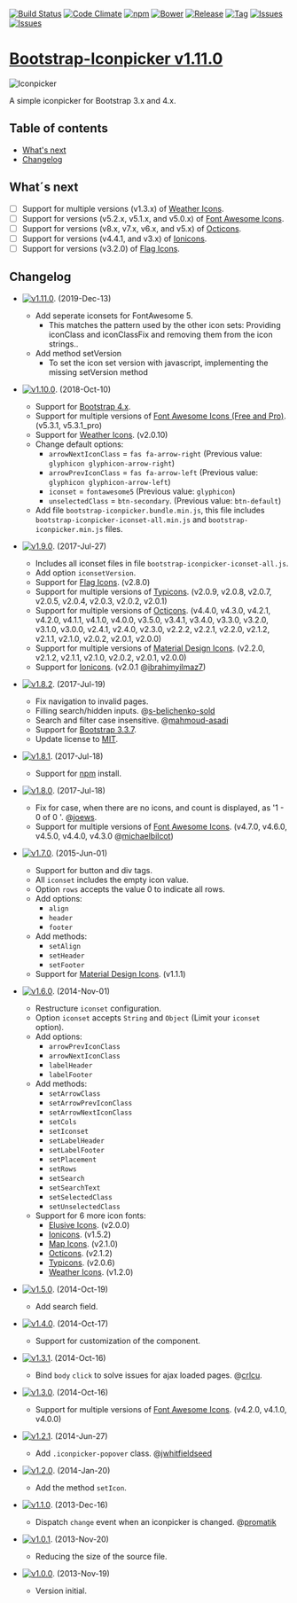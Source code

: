 [![Build Status](https://travis-ci.org/DJStarCOM/bootstrap-iconpicker-latest.svg?branch=master)](https://travis-ci.org/DJStarCOM/bootstrap-iconpicker-latest)
[![Code Climate](https://codeclimate.com/github/DJStarCOM/bootstrap-iconpicker-latest/badges/gpa.svg)](https://codeclimate.com/github/DJStarCOM/bootstrap-iconpicker-latest)
[![npm](http://img.shields.io/npm/v/bootstrap-iconpicker-latest.svg)](https://npmjs.org/package/bootstrap-iconpicker-latest)
[![Bower](http://img.shields.io/bower/v/bootstrap-iconpicker-latest.svg)](http://bower.io/search/?q=bootstrap-iconpicker-latest)
[![Release](http://img.shields.io/github/release/DJStarCOM/bootstrap-iconpicker-latest.svg)](https://github.com/DJStarCOM/bootstrap-iconpicker-latest/releases)
[![Tag](http://img.shields.io/github/tag/DJStarCOM/bootstrap-iconpicker-latest.svg)](https://github.com/DJStarCOM/bootstrap-iconpicker-latest/tags)
[![Issues](http://img.shields.io/github/issues/DJStarCOM/bootstrap-iconpicker-latest.svg)](https://github.com/DJStarCOM/bootstrap-iconpicker-latest/issues?q=is%3Aopen)
[![Issues](http://img.shields.io/badge/license-MIT-red.svg)](https://github.com/DJStarCOM/bootstrap-iconpicker-latest/blob/master/LICENSE)

# [Bootstrap-Iconpicker v1.11.0](https://djstarcom.github.io/bootstrap-iconpicker-latest/)
![Iconpicker](../bootstrap-iconpicker_4x.png)

A simple iconpicker for Bootstrap 3.x and 4.x.

## Table of contents
- [What's next](#whats-next)
- [Changelog](#changelog)

## What´s next
- [ ] Support for multiple versions (v1.3.x) of [Weather Icons](http://erikflowers.github.io/weather-icons/).
- [ ] Support for versions (v5.2.x, v5.1.x, and v5.0.x) of [Font Awesome Icons](http://fontawesome.io/).
- [ ] Support for versions (v8.x, v7.x, v6.x, and v5.x) of [Octicons](https://octicons.github.com/).
- [ ] Support for versions (v4.4.1, and v3.x) of [Ionicons](http://ionicons.com/).
- [ ] Support for versions (v3.2.0) of [Flag Icons](http://flag-icon-css.lip.is/).

## Changelog
- [![v1.11.0](http://img.shields.io/badge/zip-v1.11.0-blue.svg)](https://github.com/DJStarCOM/bootstrap-iconpicker-latest/archive/v1.11.0.zip). (2019-Dec-13)    
    - Add seperate iconsets for FontAwesome 5.
      - This matches the pattern used by the other icon sets: Providing iconClass and iconClassFix and removing them from the icon strings..
    - Add method setVersion
      - To set the icon set version with javascript, implementing the missing setVersion method

- [![v1.10.0](http://img.shields.io/badge/zip-v1.10.0-blue.svg)](https://github.com/DJStarCOM/bootstrap-iconpicker-latest/archive/v1.11.0.zip). (2018-Oct-10)    
    - Support for [Bootstrap 4.x](http://getbootstrap.com/).
    - Support for multiple versions of [Font Awesome Icons (Free and Pro)](http://fontawesome.io/). (v5.3.1, v5.3.1_pro)
    - Support for [Weather Icons](http://erikflowers.github.io/weather-icons/). (v2.0.10)    
    - Change default options:            
        - `arrowNextIconClass` = `fas fa-arrow-right` (Previous value: `glyphicon glyphicon-arrow-right`)
        - `arrowPrevIconClass` = `fas fa-arrow-left` (Previous value: `glyphicon glyphicon-arrow-left`)
        - `iconset` = `fontawesome5` (Previous value: `glyphicon`)
        - `unselectedClass` = `btn-secondary`. (Previous value: `btn-default`)
    - Add file `bootstrap-iconpicker.bundle.min.js`, this file includes `bootstrap-iconpicker-iconset-all.min.js` and `bootstrap-iconpicker.min.js` files.

- [![v1.9.0](http://img.shields.io/badge/zip-v1.9.0-blue.svg)](https://github.com/DJStarCOM/bootstrap-iconpicker-latest/archive/v1.9.0.zip). (2017-Jul-27)
    - Includes all iconset files in file `bootstrap-iconpicker-iconset-all.js`.
    - Add option `iconsetVersion`.
    - Support for [Flag Icons](http://flag-icon-css.lip.is/). (v2.8.0)
    - Support for multiple versions of [Typicons](http://typicons.com). (v2.0.9, v2.0.8, v2.0.7, v2.0.5, v2.0.4, v2.0.3, v2.0.2, v2.0.1)
    - Support for multiple versions of [Octicons](https://octicons.github.com/). (v4.4.0, v4.3.0, v4.2.1, v4.2.0, v4.1.1, v4.1.0, v4.0.0, v3.5.0, v3.4.1, v3.4.0, v3.3.0, v3.2.0, v3.1.0, v3.0.0, v2.4.1, v2.4.0, v2.3.0, v2.2.2, v2.2.1, v2.2.0, v2.1.2, v2.1.1, v2.1.0, v2.0.2, v2.0.1, v2.0.0)
    - Support for multiple versions of [Material Design Icons](http://zavoloklom.github.io/material-design-iconic-font/). (v2.2.0, v2.1.2, v2.1.1, v2.1.0, v2.0.2, v2.0.1, v2.0.0)
    - Support for [Ionicons](http://ionicons.com/). (v2.0.1 @[ibrahimyilmaz7](https://github.com/ibrahimyilmaz7))
- [![v1.8.2](http://img.shields.io/badge/zip-v1.8.2-blue.svg)](https://github.com/DJStarCOM/bootstrap-iconpicker-latest/archive/v1.8.2.zip). (2017-Jul-19)
    - Fix navigation to invalid pages.
    - Filling search/hidden inputs. @[s-belichenko-sold](https://github.com/s-belichenko-sold)
    - Search and filter case insensitive. @[mahmoud-asadi](https://github.com/mahmoud-asadi)
    - Support for [Bootstrap 3.3.7](http://getbootstrap.com/).
    - Update license to [MIT](https://github.com/DJStarCOM/bootstrap-iconpicker-latest/blob/master/LICENSE).
- [![v1.8.1](http://img.shields.io/badge/zip-v1.8.1-blue.svg)](https://github.com/DJStarCOM/bootstrap-iconpicker-latest/archive/v1.8.1.zip). (2017-Jul-18)
    - Support for [npm](https://www.npmjs.com) install.
- [![v1.8.0](http://img.shields.io/badge/zip-v1.8.0-blue.svg)](https://github.com/DJStarCOM/bootstrap-iconpicker-latest/archive/v1.8.0.zip). (2017-Jul-18)
    - Fix for case, when there are no icons, and count is displayed, as '1 - 0 of 0 '. @[joews](https://github.com/joews).
    - Support for multiple versions of [Font Awesome Icons](http://fontawesome.io/). (v4.7.0, v4.6.0, v4.5.0, v4.4.0, v4.3.0 @[michaelbilcot](https://github.com/michaelbilcot))
- [![v1.7.0](http://img.shields.io/badge/zip-v1.7.0-blue.svg)](https://github.com/DJStarCOM/bootstrap-iconpicker-latest/archive/v1.7.0.zip). (2015-Jun-01)
    - Support for button and div tags.
    - All `iconset` includes the empty icon value.
    - Option `rows` accepts the value 0 to indicate all rows.
    - Add options:
        - `align`
        - `header`
        - `footer`
    - Add methods:
        - `setAlign`
        - `setHeader`
        - `setFooter`
    - Support for [Material Design Icons](http://zavoloklom.github.io/material-design-iconic-font/). (v1.1.1)
- [![v1.6.0](http://img.shields.io/badge/zip-v1.6.0-blue.svg)](https://github.com/DJStarCOM/bootstrap-iconpicker-latest/archive/v1.6.0.zip). (2014-Nov-01)
    - Restructure `iconset` configuration.
    - Option `iconset` accepts `String` and `Object` (Limit your `iconset` option).
    - Add options:
        - `arrowPrevIconClass`
        - `arrowNextIconClass`
        - `labelHeader`
        - `labelFooter`
    - Add methods:
        - `setArrowClass`
        - `setArrowPrevIconClass`
        - `setArrowNextIconClass`
        - `setCols`
        - `setIconset`
        - `setLabelHeader`
        - `setLabelFooter`
        - `setPlacement`
        - `setRows`
        - `setSearch`
        - `setSearchText`
        - `setSelectedClass`
        - `setUnselectedClass`
    - Support for 6 more icon fonts:
        - [Elusive Icons](http://press.codes/downloads/elusive-icons-webfont/). (v2.0.0)
        - [Ionicons](http://ionicons.com/). (v1.5.2)
        - [Map Icons](http://map-icons.com/). (v2.1.0)
        - [Octicons](https://octicons.github.com/). (v2.1.2)
        - [Typicons](http://typicons.com). (v2.0.6)
        - [Weather Icons](http://erikflowers.github.io/weather-icons/). (v1.2.0)
- [![v1.5.0](http://img.shields.io/badge/zip-v1.5.0-blue.svg)](https://github.com/DJStarCOM/bootstrap-iconpicker-latest/archive/v1.5.0.zip). (2014-Oct-19)
    - Add search field.
- [![v1.4.0](http://img.shields.io/badge/zip-v1.4.0-blue.svg)](https://github.com/DJStarCOM/bootstrap-iconpicker-latest/archive/v1.4.0.zip). (2014-Oct-17)
    - Support for customization of the component.
- [![v1.3.1](http://img.shields.io/badge/zip-v1.3.1-blue.svg)](https://github.com/DJStarCOM/bootstrap-iconpicker-latest/archive/v1.3.1.zip). (2014-Oct-16)
    - Bind `body` `click` to solve issues for ajax loaded pages. @[crlcu](https://github.com/crlcu).
- [![v1.3.0](http://img.shields.io/badge/zip-v1.3.0-blue.svg)](https://github.com/DJStarCOM/bootstrap-iconpicker-latest/archive/v1.3.0.zip). (2014-Oct-16)
    - Support for multiple versions of [Font Awesome Icons](http://fontawesome.io/). (v4.2.0, v4.1.0, v4.0.0)
- [![v1.2.1](http://img.shields.io/badge/zip-v1.2.1-blue.svg)](https://github.com/DJStarCOM/bootstrap-iconpicker-latest/archive/v1.2.1.zip). (2014-Jun-27)
    - Add `.iconpicker-popover` class. @[jwhitfieldseed](https://github.com/jwhitfieldseed)
- [![v1.2.0](http://img.shields.io/badge/zip-v1.2.0-blue.svg)](https://github.com/DJStarCOM/bootstrap-iconpicker-latest/archive/v1.2.0.zip). (2014-Jan-20)
    - Add the method `setIcon`.
- [![v1.1.0](http://img.shields.io/badge/zip-v1.1.0-blue.svg)](https://github.com/DJStarCOM/bootstrap-iconpicker-latest/archive/v1.1.0.zip). (2013-Dec-16)
    - Dispatch `change` event when an iconpicker is changed. @[promatik](https://github.com/promatik)
- [![v1.0.1](http://img.shields.io/badge/zip-v1.0.1-blue.svg)](https://github.com/DJStarCOM/bootstrap-iconpicker-latest/archive/v1.0.1.zip). (2013-Nov-20)
    - Reducing the size of the source file.
- [![v1.0.0](http://img.shields.io/badge/zip-v1.0.0-blue.svg)](https://github.com/DJStarCOM/bootstrap-iconpicker-latest/archive/1.0.0.zip). (2013-Nov-19)
    - Version initial.
